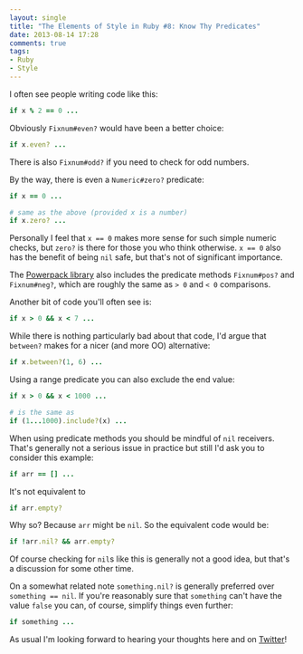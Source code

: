 ```yaml
---
layout: single
title: "The Elements of Style in Ruby #8: Know Thy Predicates"
date: 2013-08-14 17:28
comments: true
tags:
- Ruby
- Style
---
```


I often see people writing code like this:

``` ruby
if x % 2 == 0 ...
```

Obviously `Fixnum#even?` would have been a better choice:

``` ruby
if x.even? ...
```

There is also `Fixnum#odd?` if you need to check for odd numbers.

By the way, there is even a `Numeric#zero?` predicate:

``` ruby
if x == 0 ...

# same as the above (provided x is a number)
if x.zero? ...
```

Personally I feel that `x == 0` makes more sense for such simple
numeric checks, but `zero?` is there for those you who think
otherwise. `x == 0` also has the benefit of being `nil` safe, but
that's not of significant importance.

The [Powerpack library](https://github.com/bbatsov/powerpack) also
includes the predicate methods `Fixnum#pos?` and `Fixnum#neg?`, which
are roughly the same as `> 0` and `< 0` comparisons.

Another bit of code you'll often see is:

``` ruby
if x > 0 && x < 7 ...
```

While there is nothing particularly bad about that code, I'd argue
that `between?` makes for a nicer (and more OO) alternative:

``` ruby
if x.between?(1, 6) ...
```

Using a range predicate you can also exclude the end value:

``` ruby
if x > 0 && x < 1000 ...

# is the same as
if (1...1000).include?(x) ...
```

When using predicate methods you should be mindful of `nil`
receivers. That's generally not a serious issue in practice but still I'd ask
you to consider this example:

``` ruby
if arr == [] ...
```

It's not equivalent to

``` ruby
if arr.empty?
```

Why so? Because `arr` might be `nil`. So the equivalent code would be:


``` ruby
if !arr.nil? && arr.empty?
```

Of course checking for `nil`s like this is generally not a good idea, but
that's a discussion for some other time.

On a somewhat related note `something.nil?` is generally preferred
over `something == nil`. If you're reasonably sure that `something`
can't have the value `false` you can, of course, simplify things even
further:

``` ruby
if something ...
```

As usual I'm looking forward to hearing your thoughts here and on
[Twitter](http://twitter.com/bbatsov)!
